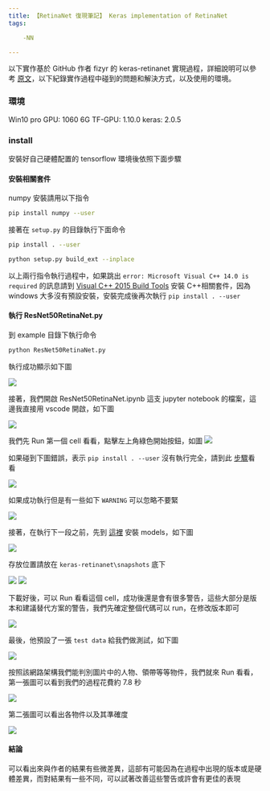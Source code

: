 ```yaml
---
title: 【RetinaNet 復現筆記】 Keras implementation of RetinaNet
tags:

    -NN

---
```

以下實作基於 GitHub 作者 fizyr 的 keras-retinanet 實現過程，詳細說明可以參考 [原文](https://github.com/fizyr/keras-retinanet)，以下紀錄實作過程中碰到的問題和解決方式，以及使用的環境。

### 環境

Win10 pro
GPU: 1060 6G
TF-GPU: 1.10.0
keras: 2.0.5

### install

安裝好自己硬體配置的 tensorflow 環境後依照下面步驟

#### 安裝相關套件

numpy 安裝請用以下指令

``` bash
pip install numpy --user
```

接著在 `setup.py` 的目錄執行下面命令

```bash
pip install . --user
```

```bash
python setup.py build_ext --inplace
```

以上兩行指令執行過程中，如果跳出 `error: Microsoft Visual C++ 14.0 is required` 的訊息請到
[Visual C++ 2015 Build Tools](http://go.microsoft.com/fwlink/?LinkId=691126&fixForIE=.exe.) 安裝 C++相關套件，因為 windows 大多沒有預設安裝，安裝完成後再次執行 `pip install . --user`

#### 執行 ResNet50RetinaNet.py

到 example 目錄下執行命令

```bash
python ResNet50RetinaNet.py
```

執行成功顯示如下圖

![](https://i.imgur.com/zcceIDc.png)

接著，我們開啟 ResNet50RetinaNet.ipynb 這支 jupyter notebook 的檔案，這邊我直接用 vscode 開啟，如下圖

![](https://i.imgur.com/CxrrvCv.png)

我們先 Run 第一個 cell 看看，點擊左上角綠色開始按鈕，如圖
![](https://i.imgur.com/DEgnPQj.png)

如果碰到下圖錯誤，表示 `pip install . --user` 沒有執行完全，請到此 [步驟](#安裝相關套件)看看

![](https://i.imgur.com/6upVaRx.png)

如果成功執行但是有一些如下 `WARNING` 可以忽略不要緊

![](https://i.imgur.com/robyXOC.png)

接著，在執行下一段之前，先到 [這裡](https://github.com/fizyr/keras-retinanet/releases) 安裝 models，如下圖

![](https://i.imgur.com/Dkpz3FM.png)

存放位置請放在 `keras-retinanet\snapshots` 底下

![](https://i.imgur.com/3dG2zNy.png)
![](https://i.imgur.com/hQFuoZL.png)

下載好後，可以 Run 看看這個 cell，成功後還是會有很多警告，這些大部分是版本和建議替代方案的警告，我們先確定整個代碼可以 run，在修改版本即可

![](https://i.imgur.com/KSgW2cX.png)

最後，他預設了一張 `test data` 給我們做測試，如下圖

![](https://i.imgur.com/praBYWN.jpg)

按照該網路架構我們能判別圖片中的人物、領帶等等物件，我們就來 Run 看看，第一張圖可以看到我們的過程花費約 7.8 秒

![](https://i.imgur.com/Pq8Zv5N.png)

第二張圖可以看出各物件以及其準確度

![](https://i.imgur.com/X4c9DtP.jpg)

#### 結論

可以看出來與作者的結果有些微差異，這部有可能因為在過程中出現的版本或是硬體差異，而對結果有一些不同，可以試著改善這些警告或許會有更佳的表現
